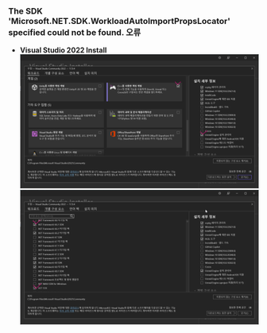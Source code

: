 ### The SDK 'Microsoft.NET.SDK.WorkloadAutoImportPropsLocator' specified could not be found. 오류
- **Visual Studio 2022 Install**
   ![](Images/Issue_1.png)
   ![](Images/Issue_2.png)


